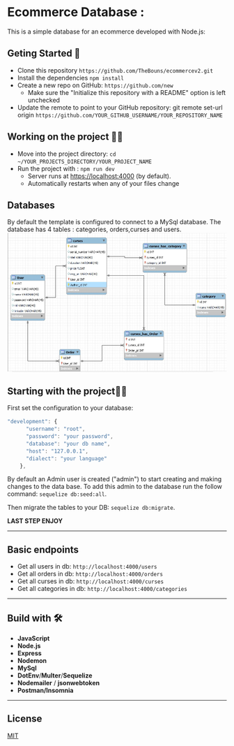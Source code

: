 # Ecommerce Database : 
This is a simple database for an ecommerce developed with Node.js:
## Geting Started 🚀
- Clone this repository `https://github.com/TheBouns/ecommercev2.git`
- Install the dependencies `npm install`
- Create a new repo on GitHub: `https://github.com/new`
    - Make sure the "Initialize this repository with a README" option is left unchecked
- Update the remote to point to your GitHub repository: git remote set-url origin `https://github.com/YOUR_GITHUB_USERNAME/YOUR_REPOSITORY_NAME`

## Working on the project 👷‍♂️
* Move into the project directory: `cd ~/YOUR_PROJECTS_DIRECTORY/YOUR_PROJECT_NAME`
* Run the project with : `npm run dev`
    * Server runs at [https://localhost:4000](https://localhost:4000) (by default).
    * Automatically restarts when any of your files change

## Databases

By default the template is configured to connect to a MySql database.
The database has 4  tables : categories, orders,curses and users.
![diagram representig the relation between tables in Mysql](/assets/images/ecommercedb.jpeg)

## Starting with the project🌟🌟

First set the configuration to your database:
```js
"development": {
      "username": "root",
      "password": "your password",
      "database": "your db name",
      "host": "127.0.0.1",
      "dialect": "your language"
    },
```
By default an Admin user is created ("admin") to start creating and making changes   to the data base.
To add this admin to the database run the follow command: `sequelize db:seed:all`.

Then migrate the tables to your DB: `sequelize db:migrate`.

**LAST STEP ENJOY**

---------------------------------------------------------------------------------------------------------------

## Basic endpoints

* Get all users in db: `http://localhost:4000/users`
* Get all orders in db: `http://localhost:4000/orders` 
* Get all curses in db: `http://localhost:4000/curses`
* Get all categories in db: `http://localhost:4000/categories`

--------------------------------------------------------------------

## Build with 🛠
- **JavaScript**
- **Node.js**
- **Express**
- **Nodemon**
- **MySql**
- **DotEnv**/**Multer**/**Sequelize**
- **Nodemailer** / **jsonwebtoken**
- **Postman/Insomnia**
--------------------------------------------------------------------
## License
[MIT](https://choosealicense.com/licenses/mit/)